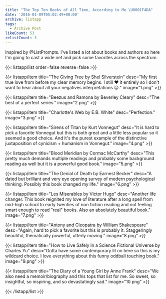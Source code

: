 ```yaml
---
title: "The Top Ten Books of All Time, According to Me \U0001F4DA"
date: '2016-01-09T05:02:49+00:00'
archive: listapp
tags: 
  - Archive Post
likeCount: 53
relistCount: 3
---
```


Inspired by @ListPrompts. I've listed a lot about books and authors so here I'm going to cast a wide net and pick some favorites across the spectrum.

<!--more-->

{{< listapp/list order=false reverse=false >}}

   {{< listapp/item title="The Giving Tree by Shel Silverstein"
      desc="My first true love from before my clear memory begins. I still ❤️ it entirely so I don't want to hear about all your negatives interpretations 😉."
      image="1.png" >}}

   {{< listapp/item title="Beezus and Ramona by Beverley Cleary"
      desc="The best of a perfect series."
      image="2.png" >}}

   {{< listapp/item title="Charlotte's Web by E.B. White"
      desc="Perfection."
      image="3.png" >}}

   {{< listapp/item title="Sirens of Titan by Kurt Vonnegut"
      desc="It is hard to pick a favorite Vonnegut but this is both great and a little less popular so it seemed a good choice. And it's the purest example of the distinctive juxtaposition of cynicism + humanism in Vonnegut."
      image="4.png" >}}

   {{< listapp/item title="Blood Meridian by Cormac McCarthy"
      desc="This pretty much demands multiple readings and probably some background reading as well but it is a powerful good book."
      image="5.png" >}}

   {{< listapp/item title="The Denial of Death by Earnest Becker"
      desc="A dated but brilliant and very eye opening survey of modern psychological thinking. Possibly this book changed my life."
      image="6.png" >}}

   {{< listapp/item title="Les Miserables by Victor Hugo"
      desc="Another life changer. This book reignited my love of literature after a long spell from mid-high school to early twenties of non fiction reading and not feeling smart enough to read \"real\" books. Also an absolutely beautiful book."
      image="7.png" >}}

   {{< listapp/item title="Antony and Cleopatra by William Shakespeare"
      desc="Again, hard to pick a favorite but this is probably it. Staggeringly beautiful, thematically powerful, utterly moving."
      image="8.png" >}}

   {{< listapp/item title="How to Live Safely in a Science Fictional Universe by Charles Yu"
      desc="Gotta have some contemporary lit on here so this is my wildcard choice. I love everything about this funny oddball touching book."
      image="9.png" >}}

   {{< listapp/item title="The Diary of a Young Girl by Anne Frank"
      desc="We also need a memoir/biography and this tops that list for me. So sweet, so insightful, so inspiring, and so devastatingly sad."
      image="10.png" >}}

{{< /listapp/list >}}
